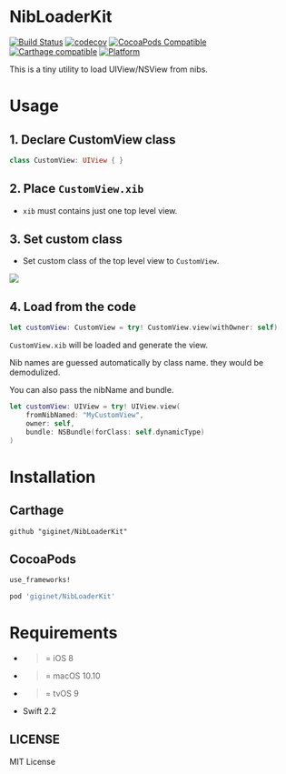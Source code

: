 # NibLoaderKit 

[![Build Status](https://travis-ci.org/giginet/NibLoaderKit.svg?branch=master)](https://travis-ci.org/giginet/NibLoaderKit) 
[![codecov](https://codecov.io/gh/giginet/NibLoaderKit/branch/master/graph/badge.svg)](https://codecov.io/gh/giginet/NibLoaderKit) 
[![CocoaPods Compatible](https://img.shields.io/cocoapods/v/NibLoaderKit.svg)](https://img.shields.io/cocoapods/v/NibLoaderKit.svg)
[![Carthage compatible](https://img.shields.io/badge/Carthage-compatible-4BC51D.svg?style=flat)](https://github.com/Carthage/Carthage) 
[![Platform](https://img.shields.io/cocoapods/p/NibLoaderKit.svg?style=flat)](http://cocoadocs.org/docsets/NibLoaderKit)

This is a tiny utility to load UIView/NSView from nibs.

# Usage

## 1. Declare CustomView class

```swift
class CustomView: UIView { }
```

## 2. Place `CustomView.xib`

- `xib` must contains just one top level view.

## 3. Set custom class

- Set custom class of the top level view to `CustomView`.

![](https://raw.githubusercontent.com/giginet/NibLoaderKit/master/Documentation/Images/custom_view.png)

## 4. Load from the code

```swift
let customView: CustomView = try! CustomView.view(withOwner: self)
```

`CustomView.xib` will be loaded and generate the view.

Nib names are guessed automatically by class name. they would be demodulized.

You can also pass the nibName and bundle.

```swift
let customView: UIView = try! UIView.view(
    fromNibNamed: "MyCustomView", 
    owner: self, 
    bundle: NSBundle(forClass: self.dynamicType)
)
```

# Installation

## Carthage

```
github "giginet/NibLoaderKit"
```

## CocoaPods

```ruby
use_frameworks!

pod 'giginet/NibLoaderKit'
```

# Requirements

- >= iOS 8
- >= macOS 10.10
- >= tvOS 9
- Swift 2.2

## LICENSE

MIT License
